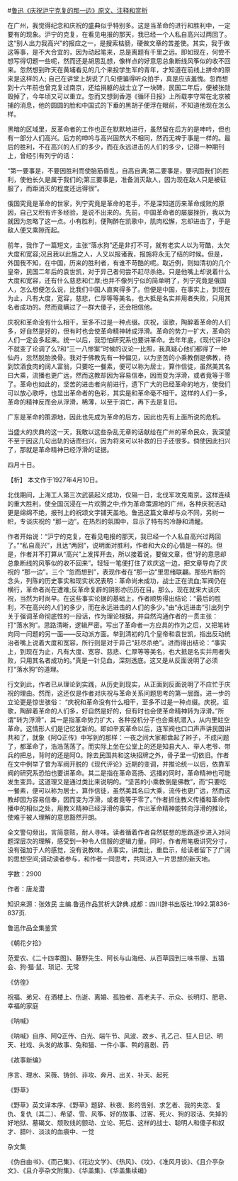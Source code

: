 #[鲁迅《庆祝沪宁克复的那一边》原文、注释和赏析](https://www.vrrw.net/wx/9825.html)

在广州，我觉得纪念和庆祝的盛典似乎特别多。这是当革命的进行和胜利中，一定要有的现象。沪宁的克复，在看见电报的那天，我已经一个人私自高兴过两回了。这“别人出力我高兴”的报应之一，是搜索枯肠，硬做文章的苦差使。其实，我于做这等事，是不大合宜的，因为动起笔来，总是离题有千里之远。即如现在，何尝不想写得切题一些呢，然而还是胡思乱想，像样点的好意思总象断线风筝似的收不回来。忽然想到昨天在黄埔看见的几个来投学生军的青年，才知道在前线上拼命的原来是这样的人; 自己在讲堂上胡说了几句便骗得听众拍手，真是应该羞愧。忽而想到十六年前也曾克复过南京，还给捐躯的战士立了一块碑，民国二年后，便被张勋毁掉了，今年顷又可以重立。忽而又想到香港《循环日报》上所载李守常在北京被捕的消息，他的圆圆的脸和中国式的下垂的黑胡子便浮在眼前，不知道他现在怎么样。

黑暗的区域里，反革命者的工作也正在默默地进行，虽然留在后方的是呻吟，但也有一部分人们高兴。后方的呻吟与高兴固然大不相同，然而无裨于事是一样的。最后的胜利，不在高兴的人们的多少，而在永远进击的人们的多少，记得一种期刊上，曾经引有列宁的话：

“第一要事是，不要因胜利而使脑筋昏乱，自高自满;第二要事是，要巩固我们的胜利，使他长久是属于我们的;第三要事是，准备消灭敌人，因为现在敌人只是被征服了，而距消灭的程度还远得很”。

俄国究竟是革命的世家，列宁究竟是革命的老手，不是深知道历来革命成败的原因，自己又积有许多经验，是说不出来的。先前，中国革命者的屡屡挫折，我以为就因为忽略了这一点。小有胜利，便陶醉在凯歌中，肌肉松懈，忘却进击了，于是敌人便又乘隙而起。

前年，我作了一篇短文，主张“落水狗”还是非打不可，就有老实人以为苛酷，太欠大度和宽容;况且我以此施之人，人又以报诸我，报施将永无了结的时候。但是，外国我不知，在中国，历来的胜利者，有谁不苛酷的呢。取近例，则如清初的几个皇帝，民国二年后的袁世凯，对于异己者何尝不赶尽杀绝。只是他嘴上却说着什么大度和宽容，还有什么慈悲和仁厚;也并不像列宁似的简单明了，列宁究竟是俄国人，怎么想便怎么说，比我们中国人直爽得多了。但便是中国，在事实上，到现在为止，凡有大度，宽容，慈悲，仁厚等等美名，也大抵是名实并用者失败，只用其名者成功的。然而竟瞒过了一群大傻子，还会相信他。

庆祝和革命没有什么相干，至多不过是一种点缀。庆祝，讴歌，陶醉着革命的人们多，好自然是好的，但有时也会使革命精神转成浮滑。革命的势力一扩大，革命的人们一定会多起来。统一以后，我恐怕研究系也要讲革命。去年年底，《现代评论》不就变了论调了么?和“三一八惨案”时候的议论一比照，我真疑心他们都得了一种仙丹，忽然脱胎换骨。我对于佛教先有一种偏见，以为坚苦的小乘教倒是佛教，待到饮酒食肉的阔人富翁，只要吃一餐素，便可以称为居士，算作信徒，虽然美其名曰大乘，流播也更广远，然而这教却因为容易信奉，因而变为浮滑，或者竟等于零了。革命也如此的，坚苦的进击者向前进行，遗下广大的已经革命的地方，使我们可以放心歌呼，也显出革命者的色彩，其实是和革命毫不相干。这样的人们一多，革命的精神反而会从浮滑，稀薄，以至于消亡，再下去是复旧。

广东是革命的策源地，因此也先成为革命的后方，因此也先有上面所说的危机。

当盛大的庆典的这一天，我敢以这些杂乱无章的话献给在广州的革命民众，我深望不至于因这几句出轨的话而扫兴，因为将来可以补救的日子还很多。倘使因此扫兴了，那就是革命精神已经浮滑的证据。

四月十日。



【析】 本文作于1927年4月10日。

北伐期间，上海工人第三次武装起义成功，仅隔一日，北伐军攻克南京。这样连续的重大胜利，使全国沉浸在一片欢腾之中;作为革命策源地的广州，各种庆祝活动更是绵绵不绝，报刊上的祝颂文字铺天盖地。鲁迅这篇文章却与众不同，另树一帜，专谈庆祝的 “那一边”。在热烈的氛围中，显示了特有的冷静和清醒。

作者开始说：“沪宁的克复，在看见电报的那天，我已经一个人私自高兴过两回了。”“私自高兴”，且达“两回”，说明面对胜利，作者和大众的心情是一样的。但是，作者并不打算从“高兴”上发挥开去，所以接着说，要做文章，但“好的意思却总象断线的风筝似的收不回来”。轻轻一笔便打住了欢庆这一边，把文章导向了庆祝的 “那一边”。三个 “忽而想到”，表现作者在“那一边”里思绪联翩。那些片断的念头，列陈的历史事实和现实状况表明：革命尚未成功，战士正在流血;军阀仍在横行，革命者尚在遭难;反革命复辟的阴影亦历历在目。那么，现在就来大谈庆祝，当然为时尚早。在这些事实论据的基础上，作者顺势得出结论：“最后的胜利，不在高兴的人们的多少，而在永远进击的人们的多少。”由“永远进击”引出列宁关于强调革命彻底性的一段话，作为理论根据，并自然沟通作者的一贯主张： 打“落水狗”。思路清晰，逻辑严密。写出了革命者一方应具的作为之后，又把笔转向同一问题的另一面——反动派方面。举到清初的几个皇帝和袁世凯，指出反动统治者嘴上说着大度和宽容，所行则是对于异己“赶尽杀绝”。进而得出结论：“事实上，到现在为止，凡有大度、宽容、慈悲、仁厚等等美名，也大抵是名实并用者失败，只用其名者成功的。”真是一针见血，深刻透底。这又是从反面说明了必须打“落水狗”的道理。

行文到此，作者已从理论到实践，从历史到现实，从正面到反面说明了不应忙于庆祝的理由。然而，这还仅是作者对庆祝与革命关系问题思考的第一层面。进一步的立论更是惊世骇俗： “庆祝和革命没有什么相干，至多不过是一种点缀。庆祝，讴歌，陶醉着革命的人们多，好自然是好的，但有时也会使革命精神转为浮滑。”所谓“转为浮滑”，其一是指革命势力扩大，各种投机分子也会乘机潜入，从内里蛀空革命。这情形人们是记忆犹新的。即如辛亥革命以后，连军阀也口口声声讲民国讲共和了，就象《阿Q正传》中写到的那样：一夜之间大家都盘起了辫子，不成问题了，都革命了，浩浩荡荡了。而实际上坐在公堂上的还是知县大人、举人老爷、带兵的把总，背时的还是阿Q。除去民国共和这块招牌之外，骨子里一切依旧。作者在文中例举了曾为军阀开脱的《现代评论》近期的变调，并推论统一以后，依靠军阀的研究系恐怕也要讲革命。其二是指在革命高扬、远播的同时，革命精神也可能发生变异。这道理又是通过类比来说明的。“坚苦的小乘教倒是佛教”，而“只要吃一餐素，便可以称为居士，算作信徒，虽然美其名曰大乘，流传也更广远，然而这教却因为容易信奉，因而变为浮滑，或者竟等于零了。”作者抓住教义传播和革命传播中的相似之处，用教义精神已经浮滑的事实，作出革命精神能转向浮滑的推论，使难于被人理解的意思豁然开朗。

全文警句频出，言简意赅，耐人寻味。读者循着作者自然联想的思路逐步进入对问题深层次的理解，感受到一种令人信服的逻辑力量。同时，作者用笔极讲究分寸，没有强加于人的感觉，没有说教味。点事实，讲类比，重启示，给读者留下了广阔的思想空间;调动读者参与，和作者一同思考，共同进入一片思想的新天地。

字数：2900

作者：唐龙潜

知识来源：张效民 主编.鲁迅作品赏析大辞典.成都：四川辞书出版社.1992.第836-837页.

鲁迅作品全集鉴赏

《朝花夕拾》

范爱农、《二十四孝图》、藤野先生、阿长与山海经、从百草园到三味书屋、五猖会、狗·猫·鼠、琐记、无常

《仿徨》

祝福、弟兄、在酒楼上、伤逝、离婚、孤独者、高老夫子、示众、长明灯、肥皂、幸福的家庭

《呐喊》

《呐喊》自序、阿Q正传、白光、端午节、风波、故乡、孔乙己、狂人日记、明天、社戏、头发的故事、兔和猫、一件小事、鸭的喜剧、药

《故事新编》

序言、理水、采薇、铸剑、非攻、奔月、出关、补天、起死

《野草》

《野草》英文译本序、《野草》题辞、秋夜、影的告别、求乞者、我的失恋、复仇、复仇〔其二〕、希望、雪、风筝、好的故事、过客、死火、狗的驳诘、失掉的好地狱、墓碣文、颓败线的颤动、立论、死后、这样的战士、聪明人和傻子和奴才、腊叶、淡淡的血痕中、一觉

杂文集

《伪自由书》、《而己集》、《花边文学》、《热风》、《坟》、《准风月谈》、《且介亭杂文》、《且介亭杂文附集》、《华盖集》、《华盖集续编》

